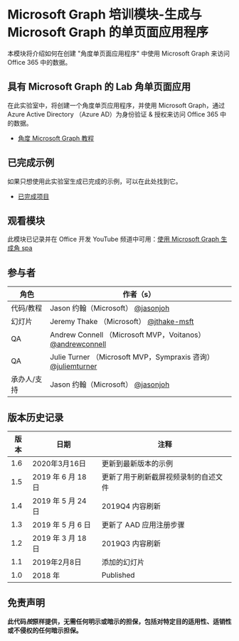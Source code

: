 # <a name="microsoft-graph-training-module---build-angular-single-page-apps-with-microsoft-graph"></a>Microsoft Graph 培训模块-生成与 Microsoft Graph 的单页面应用程序

本模块将介绍如何在创建 "角度单页面应用程序" 中使用 Microsoft Graph 来访问 Office 365 中的数据。

## <a name="lab---angular-single-page-apps-with-the-microsoft-graph"></a>具有 Microsoft Graph 的 Lab 角单页面应用

在此实验室中，将创建一个角度单页应用程序，并使用 Microsoft Graph，通过 Azure Active Directory （Azure AD）为身份验证 & 授权来访问 Office 365 中的数据。

- [角度 Microsoft Graph 教程](https://docs.microsoft.com/graph/tutorials/angular)

## <a name="completed-sample"></a>已完成示例

如果只想使用此实验室生成已完成的示例，可以在此处找到它。

- [已完成项目](demo)

## <a name="watch-the-module"></a>观看模块

此模块已记录并在 Office 开发 YouTube 频道中可用：[使用 Microsoft Graph 生成角 spa](https://youtu.be/KUPRTTOUzz8)

## <a name="contributors"></a>参与者

|       角色       |                                           作者（s）                                           |
| ----------------- | --------------------------------------------------------------------------------------------- |
| 代码/教程   | Jason 约翰（Microsoft） [@jasonjoh](//github.com/jasonjoh)                                 |
| 幻灯片            | Jeremy Thake （Microsoft） [@jthake-msft](//github.com/jthake-msft)                             |
| QA                | Andrew Connell （Microsoft MVP，Voitanos） [@andrewconnell](//github.com/andrewconnell)         |
| QA                | Julie Turner （Microsoft MVP，Sympraxis 咨询） [@juliemturner](//github.com/juliemturner) |
| 承办人/支持 | Jason 约翰（Microsoft） [@jasonjoh](//github.com/jasonjoh)                                 |

## <a name="version-history"></a>版本历史记录

| 版本 |       日期       |                     注释                     |
| ------- | ---------------- | ------------------------------------------------ |
| 1.6     | 2020年3月16日   | 更新到最新版本的示例                |
| 1.5     | 2019 年 6 月 18 日    | 更新了用于刷新截屏视频录制的自述文件 |
| 1.4     | 2019 年 5 月 24 日     | 2019Q4 内容刷新                           |
| 1.3     | 2019 年 5 月 6 日      | 更新了 AAD 应用注册步骤               |
| 1.2     | 2019 年 3 月 18 日   | 2019Q3 内容刷新                           |
| 1.1     | 2019年2月8日 | 添加的幻灯片                                     |
| 1.0     | 2018 年             | Published                                        |

## <a name="disclaimer"></a>免责声明

**此代码*按*原样提供，无需任何明示或暗示的担保，包括对特定目的适用性、适销性或不侵权的任何暗示担保。**
